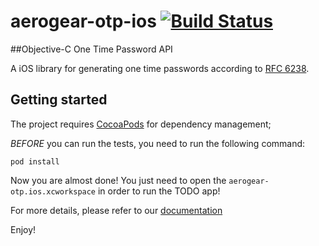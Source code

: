 # aerogear-otp-ios [![Build Status](https://travis-ci.org/matzew/aerogear-otp-ios.png)](https://travis-ci.org/matzew/aerogear-otp-ios)

##Objective-C One Time Password API

A iOS library for generating one time passwords according to [RFC 6238](http://tools.ietf.org/html/rfc6238).

## Getting started

The project requires [CocoaPods](http://cocoapods.org/) for dependency management;

_BEFORE_ you can run the tests, you need to run the following command:

    pod install

Now you are almost done! You just need to open the ```aerogear-otp.ios.xcworkspace``` in order to run the TODO app!

For more details, please refer to our [documentation](http://aerogear.org/docs/specs/aerogear-security-otp/)

Enjoy!
